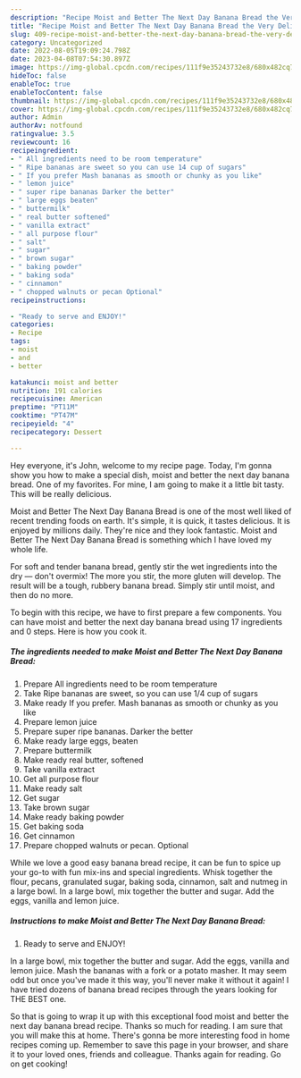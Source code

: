 ```yaml
---
description: "Recipe Moist and Better The Next Day Banana Bread the Very Delicious"
title: "Recipe Moist and Better The Next Day Banana Bread the Very Delicious"
slug: 409-recipe-moist-and-better-the-next-day-banana-bread-the-very-delicious
category: Uncategorized
date: 2022-08-05T19:09:24.798Z
date: 2023-04-08T07:54:30.897Z
image: https://img-global.cpcdn.com/recipes/111f9e35243732e8/680x482cq70/moist-and-better-the-next-day-banana-bread-recipe-main-photo.jpg
hideToc: false
enableToc: true
enableTocContent: false
thumbnail: https://img-global.cpcdn.com/recipes/111f9e35243732e8/680x482cq70/moist-and-better-the-next-day-banana-bread-recipe-main-photo.jpg
cover: https://img-global.cpcdn.com/recipes/111f9e35243732e8/680x482cq70/moist-and-better-the-next-day-banana-bread-recipe-main-photo.jpg
author: Admin
authorAv: notfound
ratingvalue: 3.5
reviewcount: 16
recipeingredient:
- " All ingredients need to be room temperature"
- " Ripe bananas are sweet so you can use 14 cup of sugars"
- " If you prefer Mash bananas as smooth or chunky as you like"
- " lemon juice"
- " super ripe bananas Darker the better"
- " large eggs beaten"
- " buttermilk"
- " real butter softened"
- " vanilla extract"
- " all purpose flour"
- " salt"
- " sugar"
- " brown sugar"
- " baking powder"
- " baking soda"
- " cinnamon"
- " chopped walnuts or pecan Optional"
recipeinstructions:

- "Ready to serve and ENJOY!"
categories:
- Recipe
tags:
- moist
- and
- better

katakunci: moist and better 
nutrition: 191 calories
recipecuisine: American
preptime: "PT11M"
cooktime: "PT47M"
recipeyield: "4"
recipecategory: Dessert

---
```



Hey everyone, it's John, welcome to my recipe page. Today, I'm gonna show you how to make a special dish, moist and better the next day banana bread. One of my favorites. For mine, I am going to make it a little bit tasty. This will be really delicious.

Moist and Better The Next Day Banana Bread is one of the most well liked of recent trending foods on earth. It's simple, it is quick, it tastes delicious. It is enjoyed by millions daily. They're nice and they look fantastic. Moist and Better The Next Day Banana Bread is something which I have loved my whole life.

For soft and tender banana bread, gently stir the wet ingredients into the dry — don&#39;t overmix! The more you stir, the more gluten will develop. The result will be a tough, rubbery banana bread. Simply stir until moist, and then do no more.


To begin with this recipe, we have to first prepare a few components. You can have moist and better the next day banana bread using 17 ingredients and 0 steps. Here is how you cook it.

<!--inarticleads1-->

##### The ingredients needed to make Moist and Better The Next Day Banana Bread:

1. Prepare  All ingredients need to be room temperature
1. Take  Ripe bananas are sweet, so you can use 1/4 cup of sugars
1. Make ready  If you prefer. Mash bananas as smooth or chunky as you like
1. Prepare  lemon juice
1. Prepare  super ripe bananas. Darker the better
1. Make ready  large eggs, beaten
1. Prepare  buttermilk
1. Make ready  real butter, softened
1. Take  vanilla extract
1. Get  all purpose flour
1. Make ready  salt
1. Get  sugar
1. Take  brown sugar
1. Make ready  baking powder
1. Get  baking soda
1. Get  cinnamon
1. Prepare  chopped walnuts or pecan. Optional


While we love a good easy banana bread recipe, it can be fun to spice up your go-to with fun mix-ins and special ingredients. Whisk together the flour, pecans, granulated sugar, baking soda, cinnamon, salt and nutmeg in a large bowl. In a large bowl, mix together the butter and sugar. Add the eggs, vanilla and lemon juice. 

<!--inarticleads2-->

##### Instructions to make Moist and Better The Next Day Banana Bread:


1. Ready to serve and ENJOY!

In a large bowl, mix together the butter and sugar. Add the eggs, vanilla and lemon juice. Mash the bananas with a fork or a potato masher. It may seem odd but once you&#39;ve made it this way, you&#39;ll never make it without it again! I have tried dozens of banana bread recipes through the years looking for THE BEST one. 

So that is going to wrap it up with this exceptional food moist and better the next day banana bread recipe. Thanks so much for reading. I am sure that you will make this at home. There's gonna be more interesting food in home recipes coming up. Remember to save this page in your browser, and share it to your loved ones, friends and colleague. Thanks again for reading. Go on get cooking!
